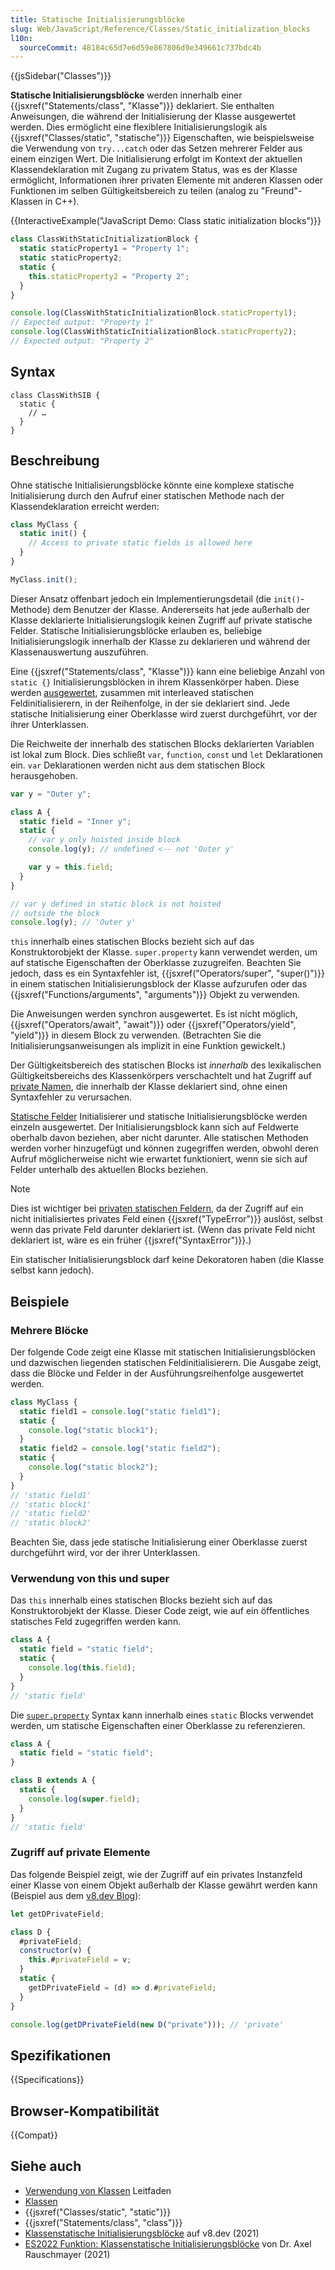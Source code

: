 ```yaml
---
title: Statische Initialisierungsblöcke
slug: Web/JavaScript/Reference/Classes/Static_initialization_blocks
l10n:
  sourceCommit: 48184c65d7e6d59e867806d9e349661c737bdc4b
---
```


{{jsSidebar("Classes")}}

**Statische Initialisierungsblöcke** werden innerhalb einer {{jsxref("Statements/class", "Klasse")}} deklariert. Sie enthalten Anweisungen, die während der Initialisierung der Klasse ausgewertet werden. Dies ermöglicht eine flexiblere Initialisierungslogik als {{jsxref("Classes/static", "statische")}} Eigenschaften, wie beispielsweise die Verwendung von `try...catch` oder das Setzen mehrerer Felder aus einem einzigen Wert. Die Initialisierung erfolgt im Kontext der aktuellen Klassendeklaration mit Zugang zu privatem Status, was es der Klasse ermöglicht, Informationen ihrer privaten Elemente mit anderen Klassen oder Funktionen im selben Gültigkeitsbereich zu teilen (analog zu "Freund"-Klassen in C++).

{{InteractiveExample("JavaScript Demo: Class static initialization blocks")}}

```js interactive-example
class ClassWithStaticInitializationBlock {
  static staticProperty1 = "Property 1";
  static staticProperty2;
  static {
    this.staticProperty2 = "Property 2";
  }
}

console.log(ClassWithStaticInitializationBlock.staticProperty1);
// Expected output: "Property 1"
console.log(ClassWithStaticInitializationBlock.staticProperty2);
// Expected output: "Property 2"
```

## Syntax

```js-nolint
class ClassWithSIB {
  static {
    // …
  }
}
```

## Beschreibung

Ohne statische Initialisierungsblöcke könnte eine komplexe statische Initialisierung durch den Aufruf einer statischen Methode nach der Klassendeklaration erreicht werden:

```js
class MyClass {
  static init() {
    // Access to private static fields is allowed here
  }
}

MyClass.init();
```

Dieser Ansatz offenbart jedoch ein Implementierungsdetail (die `init()`-Methode) dem Benutzer der Klasse. Andererseits hat jede außerhalb der Klasse deklarierte Initialisierungslogik keinen Zugriff auf private statische Felder. Statische Initialisierungsblöcke erlauben es, beliebige Initialisierungslogik innerhalb der Klasse zu deklarieren und während der Klassenauswertung auszuführen.

Eine {{jsxref("Statements/class", "Klasse")}} kann eine beliebige Anzahl von `static {}` Initialisierungsblöcken in ihrem Klassenkörper haben.
Diese werden [ausgewertet](/de/docs/Web/JavaScript/Reference/Classes#evaluation_order), zusammen mit interleaved statischen Feldinitialisierern, in der Reihenfolge, in der sie deklariert sind.
Jede statische Initialisierung einer Oberklasse wird zuerst durchgeführt, vor der ihrer Unterklassen.

Die Reichweite der innerhalb des statischen Blocks deklarierten Variablen ist lokal zum Block. Dies schließt `var`, `function`, `const` und `let` Deklarationen ein. `var` Deklarationen werden nicht aus dem statischen Block herausgehoben.

```js
var y = "Outer y";

class A {
  static field = "Inner y";
  static {
    // var y only hoisted inside block
    console.log(y); // undefined <-- not 'Outer y'

    var y = this.field;
  }
}

// var y defined in static block is not hoisted
// outside the block
console.log(y); // 'Outer y'
```

`this` innerhalb eines statischen Blocks bezieht sich auf das Konstruktorobjekt der Klasse.
`super.property` kann verwendet werden, um auf statische Eigenschaften der Oberklasse zuzugreifen.
Beachten Sie jedoch, dass es ein Syntaxfehler ist, {{jsxref("Operators/super", "super()")}} in einem statischen Initialisierungsblock der Klasse aufzurufen oder das {{jsxref("Functions/arguments", "arguments")}} Objekt zu verwenden.

Die Anweisungen werden synchron ausgewertet. Es ist nicht möglich, {{jsxref("Operators/await", "await")}} oder {{jsxref("Operators/yield", "yield")}} in diesem Block zu verwenden. (Betrachten Sie die Initialisierungsanweisungen als implizit in eine Funktion gewickelt.)

Der Gültigkeitsbereich des statischen Blocks ist _innerhalb_ des lexikalischen Gültigkeitsbereichs des Klassenkörpers verschachtelt und hat Zugriff auf [private Namen](/de/docs/Web/JavaScript/Reference/Classes/Private_elements), die innerhalb der Klasse deklariert sind, ohne einen Syntaxfehler zu verursachen.

[Statische Felder](/de/docs/Web/JavaScript/Reference/Classes/static) Initialisierer und statische Initialisierungsblöcke werden einzeln ausgewertet. Der Initialisierungsblock kann sich auf Feldwerte oberhalb davon beziehen, aber nicht darunter. Alle statischen Methoden werden vorher hinzugefügt und können zugegriffen werden, obwohl deren Aufruf möglicherweise nicht wie erwartet funktioniert, wenn sie sich auf Felder unterhalb des aktuellen Blocks beziehen.

> [!NOTE]
> Dies ist wichtiger bei [privaten statischen Feldern](/de/docs/Web/JavaScript/Reference/Classes/Private_elements), da der Zugriff auf ein nicht initialisiertes privates Feld einen {{jsxref("TypeError")}} auslöst, selbst wenn das private Feld darunter deklariert ist. (Wenn das private Feld nicht deklariert ist, wäre es ein früher {{jsxref("SyntaxError")}}.)

Ein statischer Initialisierungsblock darf keine Dekoratoren haben (die Klasse selbst kann jedoch).

## Beispiele

### Mehrere Blöcke

Der folgende Code zeigt eine Klasse mit statischen Initialisierungsblöcken und dazwischen liegenden statischen Feldinitialisierern. Die Ausgabe zeigt, dass die Blöcke und Felder in der Ausführungsreihenfolge ausgewertet werden.

```js
class MyClass {
  static field1 = console.log("static field1");
  static {
    console.log("static block1");
  }
  static field2 = console.log("static field2");
  static {
    console.log("static block2");
  }
}
// 'static field1'
// 'static block1'
// 'static field2'
// 'static block2'
```

Beachten Sie, dass jede statische Initialisierung einer Oberklasse zuerst durchgeführt wird, vor der ihrer Unterklassen.

### Verwendung von this und super

Das `this` innerhalb eines statischen Blocks bezieht sich auf das Konstruktorobjekt der Klasse. Dieser Code zeigt, wie auf ein öffentliches statisches Feld zugegriffen werden kann.

```js
class A {
  static field = "static field";
  static {
    console.log(this.field);
  }
}
// 'static field'
```

Die [`super.property`](/de/docs/Web/JavaScript/Reference/Operators/super) Syntax kann innerhalb eines `static` Blocks verwendet werden, um statische Eigenschaften einer Oberklasse zu referenzieren.

```js
class A {
  static field = "static field";
}

class B extends A {
  static {
    console.log(super.field);
  }
}
// 'static field'
```

### Zugriff auf private Elemente

Das folgende Beispiel zeigt, wie der Zugriff auf ein privates Instanzfeld einer Klasse von einem Objekt außerhalb der Klasse gewährt werden kann (Beispiel aus dem [v8.dev Blog](https://v8.dev/features/class-static-initializer-blocks#access-to-private-fields)):

```js
let getDPrivateField;

class D {
  #privateField;
  constructor(v) {
    this.#privateField = v;
  }
  static {
    getDPrivateField = (d) => d.#privateField;
  }
}

console.log(getDPrivateField(new D("private"))); // 'private'
```

## Spezifikationen

{{Specifications}}

## Browser-Kompatibilität

{{Compat}}

## Siehe auch

- [Verwendung von Klassen](/de/docs/Web/JavaScript/Guide/Using_classes) Leitfaden
- [Klassen](/de/docs/Web/JavaScript/Reference/Classes)
- {{jsxref("Classes/static", "static")}}
- {{jsxref("Statements/class", "class")}}
- [Klassenstatische Initialisierungsblöcke](https://v8.dev/features/class-static-initializer-blocks) auf v8.dev (2021)
- [ES2022 Funktion: Klassenstatische Initialisierungsblöcke](https://2ality.com/2021/09/class-static-block.html) von Dr. Axel Rauschmayer (2021)
